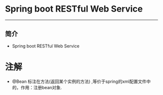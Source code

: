 #   Spring boot RESTful Web Service

------
##  简介
- Spring boot RESTful Web Service 

# 注解
- @Bean 标注在方法(返回某个实例的方法) ,等价于spring的xml配置文件中的<bean>，作用：注册bean对象.
